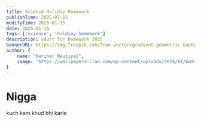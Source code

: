 ```yaml
---
title: Science Holiday Homework
publishTime: 2025-01-15
modifyTime: 2025-01-15
date: 2025-01-15
tags: ['science', 'holdiay homework']
description: vault for homework 2025
bannerURL: https://img.freepik.com/free-vector/gradient-geometric-background_23-2148807617.jpg
author: {
    name: "Harihar Nautiyal",
    image: 'https://wallpapers-clan.com/wp-content/uploads/2024/01/batman-profile-rain-dark-blue-desktop-wallpaper-preview.jpg'
}
---
```


# Nigga
kuch kam khud bhi karle